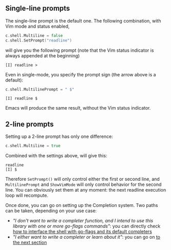 
## Single-line prompts

The single-line prompt is the default one. The following combination, with Vim mode and status enabled,
```go
c.shell.Multiline = false
c.shell.SetPrompt("readline")
```
will give you the following prompt (note that the Vim status indicator is always appended at the beginning)
```
[I] readline > 
```
Even in single-mode, you specify the prompt sign (the arrow above is a default):
```go
c.shell.MultilinePrompt = " $"
```
```
[I] readline $
```

Emacs will produce the same result, without the Vim status indicator.


## 2-line prompts

Setting up a 2-line prompt has only one difference:
```go
c.shell.Multiline = true
```

Combined with the settings above, will give this:
```
readline
[I] $
```

Therefore `SetPrompt()` will only control either the first or second line, and `MultilinePrompt` and `ShowVimMode` will only control
behavior for the second line. You can obviously set them at any moment: the next readline execution loop will recompute.

Once done, you can go on setting up the Completion system. Two paths can be taken, depending on your use case:
- *"I don't want to write a completer function, and I intend to use this library with one or more go-flags commands"*: you can directly check [how to interface the shell with go-flags and its default completers](https://github.com/bishopfox/sliver/client/readline/wiki/Interfacing-With-Go-Flags)
- *"I either want to write a completer or learn about it"*: you can go on [to the next section](https://github.com/bishopfox/sliver/client/readline/wiki/Completion-Groups)
